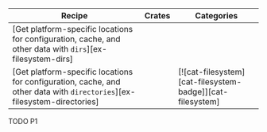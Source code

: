 | Recipe | Crates | Categories |
|--------|--------|------------|
| [Get platform-specific locations for configuration, cache, and other data with `dirs`][ex-filesystem-dirs] |  |  |
| [Get platform-specific locations for configuration, cache, and other data with `directories`][ex-filesystem-directories] |  | [![cat-filesystem][cat-filesystem-badge]][cat-filesystem] |

<div class="hidden">
TODO P1
</div>
